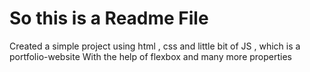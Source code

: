 # So this is a Readme File
Created a simple project using html , css and little bit of JS , which is a portfolio-website
With the help of flexbox and many more properties
